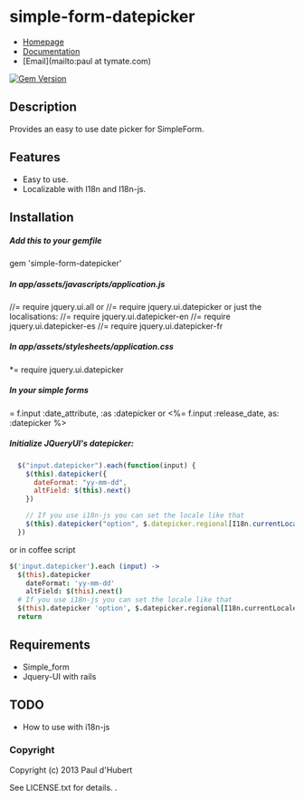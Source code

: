 # simple-form-datepicker

* [Homepage](https://rubygems.org/gems/simple-form-datepicker)
* [Documentation](http://rubydoc.info/gems/simple-form-datepicker/frames)
* [Email](mailto:paul at tymate.com)

[<img src="https://badge.fury.io/rb/simple-form-datepicker.png" alt="Gem Version" />](http://badge.fury.io/rb/simple-form-datepicker)

## Description

Provides an easy to use date picker for SimpleForm.

## Features

- Easy to use.
- Localizable with I18n and I18n-js.

## Installation
##### Add this to your gemfile

  gem 'simple-form-datepicker'

##### In app/assets/javascripts/application.js

  //= require jquery.ui.all
or
  //= require jquery.ui.datepicker
or just the localisations:
 //= require jquery.ui.datepicker-en
 //= require jquery.ui.datepicker-es
 //= require jquery.ui.datepicker-fr

##### In app/assets/stylesheets/application.css

  *= require jquery.ui.datepicker

##### In your simple forms
  = f.input :date_attribute, :as :datepicker
  or
  <%= f.input :release_date, as: :datepicker %>

##### Initialize JQueryUI's datepicker:
```javascript
  $("input.datepicker").each(function(input) {
    $(this).datepicker({
      dateFormat: "yy-mm-dd",
      altField: $(this).next()
    })

    // If you use i18n-js you can set the locale like that
    $(this).datepicker("option", $.datepicker.regional[I18n.currentLocale()]);
  })
```
  or in coffee script

```coffee
$('input.datepicker').each (input) ->
  $(this).datepicker
    dateFormat: 'yy-mm-dd'
    altField: $(this).next()
  # If you use i18n-js you can set the locale like that
  $(this).datepicker 'option', $.datepicker.regional[I18n.currentLocale()]
  return
```

## Requirements

- Simple_form
- Jquery-UI with rails

## TODO

- How to use with i18n-js

### Copyright

Copyright (c) 2013 Paul d'Hubert

See LICENSE.txt for details.
.
